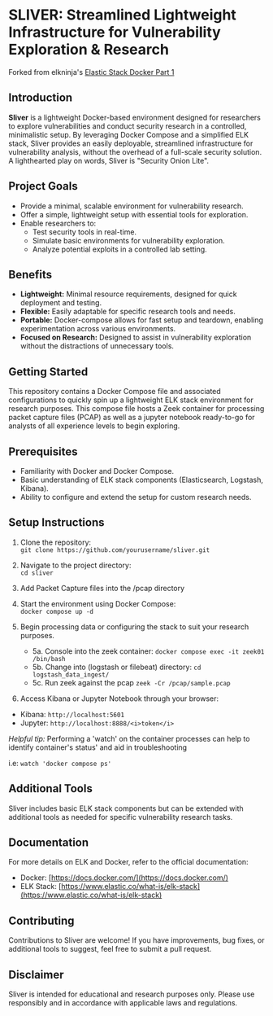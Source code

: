 # SLIVER: Streamlined Lightweight Infrastructure for Vulnerability Exploration & Research
Forked from elkninja's [Elastic Stack Docker Part 1](https://github.com/elkninja/elastic-stack-docker-part-one)</sub>

## Introduction

**Sliver** is a lightweight Docker-based environment designed for researchers to explore vulnerabilities and conduct security research in a controlled, minimalistic setup. By leveraging Docker Compose and a simplified ELK stack, Sliver provides an easily deployable, streamlined infrastructure for vulnerability analysis, without the overhead of a full-scale security solution. A lighthearted play on words, Sliver is "Security Onion Lite".

## Project Goals

- Provide a minimal, scalable environment for vulnerability research.
- Offer a simple, lightweight setup with essential tools for exploration.
- Enable researchers to:
  - Test security tools in real-time.
  - Simulate basic environments for vulnerability exploration.
  - Analyze potential exploits in a controlled lab setting.

## Benefits

- **Lightweight:** Minimal resource requirements, designed for quick deployment and testing.
- **Flexible:** Easily adaptable for specific research tools and needs.
- **Portable:** Docker-compose allows for fast setup and teardown, enabling experimentation across various environments.
- **Focused on Research:** Designed to assist in vulnerability exploration without the distractions of unnecessary tools.

## Getting Started

This repository contains a Docker Compose file and associated configurations to quickly spin up a lightweight ELK stack environment for research purposes. This compose file hosts a Zeek container for processing
packet capture files (PCAP) as well as a jupyter notebook ready-to-go for analysts of all experience levels to begin exploring. 

## Prerequisites

- Familiarity with Docker and Docker Compose.
- Basic understanding of ELK stack components (Elasticsearch, Logstash, Kibana).
- Ability to configure and extend the setup for custom research needs.

## Setup Instructions

1. Clone the repository:  
   `git clone https://github.com/yourusername/sliver.git`

2. Navigate to the project directory:  
   `cd sliver`
   
3. Add Packet Capture files into the /pcap directory
   
4. Start the environment using Docker Compose:  
   `docker compose up -d`
5. Begin processing data or configuring the stack to suit your research purposes.
    - 5a. Console into the zeek container: `docker compose exec -it zeek01 /bin/bash`
    - 5b. Change into (logstash or filebeat) directory: `cd logstash_data_ingest/`
    - 5c. Run zeek against the pcap `zeek -Cr /pcap/sample.pcap`
      
6. Access Kibana or Jupyter Notebook through your browser:  
  - Kibana: `http://localhost:5601`
  - Jupyter: `http://localhost:8888/<i>token</i>`
    
<i>Helpful tip:</i> Performing a 'watch' on the container processes can help to identify container's status' and aid in troubleshooting

i.e: `watch 'docker compose ps'`

## Additional Tools

Sliver includes basic ELK stack components but can be extended with additional tools as needed for specific vulnerability research tasks.

## Documentation

For more details on ELK and Docker, refer to the official documentation:

- Docker: [https://docs.docker.com/](https://docs.docker.com/)
- ELK Stack: [https://www.elastic.co/what-is/elk-stack](https://www.elastic.co/what-is/elk-stack)

## Contributing

Contributions to Sliver are welcome! If you have improvements, bug fixes, or additional tools to suggest, feel free to submit a pull request.

## Disclaimer

Sliver is intended for educational and research purposes only. Please use responsibly and in accordance with applicable laws and regulations.
